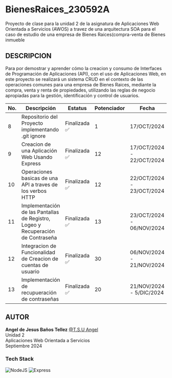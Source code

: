 # BienesRaices_230592A
Proyecto de clase para la unidad 2 de la asignatura de Aplicaciones Web Orientada a Servicios (AWOS) a travez de una arquitectura SOA para el caso de estudio de una empresa de Bienes Raices(compra-venta de Bienes inmueble

## DESCRIPCION
Para por demostrar y aprender cómo la creacion y consumo de Interfaces de Programación de Aplicaciones (API), con el uso de Aplicaciones Web, en este proyecto se realizará un sistema CRUD en el contexto de las operaciones comunes para una empresa de Bienes Raices, mediante la compra, venta y renta de propiedades, utilizando las reglas de negocio apropiadas para la gestión, identificación y control de usuarios.

| No. | Descripción                                                      | Estatus   | Potenciador | Fecha |
|-----|------------------------------------------------------------------|-----------|-------------|-------|
| 8   | Repositorio del Proyecto implementando .git ignore| Finalizada ✅ |1| 17/OCT/2024 | 
| 9   | Creacion de una Aplicación Web Usando Express | Finalizada ✅ |12| 17/OCT/2024 - 22/OCT/2024 |
| 10   | Operaciones basicas de una API a traves de los verbos HTTP | Finalizada ✅ |12| 22/OCT/2024 - 23/OCT/2024 |
| 11   | Implementación de las Pantallas de Registro, Logeo y Recuperación de Contraseña| Finalizada ✅ |13| 23/OCT/2024 - 06/NOV/2024 |
| 12   | Integracion de Funcionalidad de Creacion de cuentas de usuario| Finalizada ✅ |30| 06/NOV/2024 - 21/NOV/2024 |
| 13   | Implementación de recupueración de contraseñas| Finalizada ✅ |20| 21/NOV/2024 - 5/DIC/2024 |



 
## AUTOR
**Angel de Jesus Baños Tellez** [@T.S.U Angel](https://github.com/angelJesus13) <br>
Unidad 2 <br>
Aplicaciones Web Orientada a Servicios <br>
Septiembre 2024 <br>
### Tech Stack
![NodeJS](https://img.shields.io/badge/Node.js-43853D?style=for-the-badge&logo=node.js&logoColor=white) ![Express](https://img.shields.io/badge/Express.js-404D59?style=for-the-badge)
